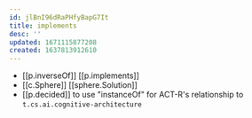 ```yaml
---
id: jlBnI96dRaPHfyBapG7It
title: implements
desc: ''
updated: 1671115877208
created: 1637813912610
---
```




- [[p.inverseOf]] [[p.implements]]
- [[c.Sphere]] [[sphere.Solution]]
- [[p.decided]] to use "instanceOf" for ACT-R's relationship to `t.cs.ai.cognitive-architecture` 
